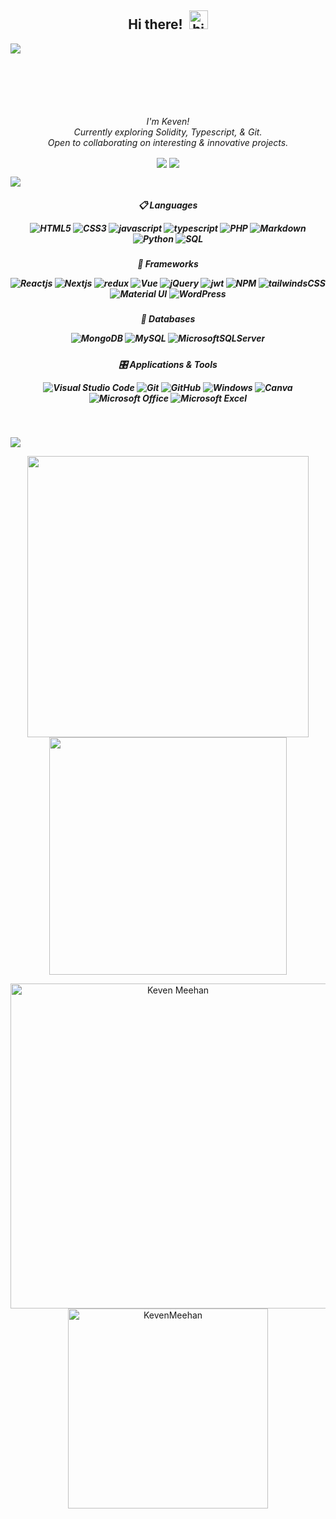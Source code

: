 <h2 align="center">Hi there!<img src="https://raw.githubusercontent.com/iampavangandhi/iampavangandhi/master/gifs/Hi.gif" alt="hi" style="width: 30px;margin-left: 10px;"></h2>

<img align="left" src="https://i.seadn.io/gcs/files/e77bd4a8bf23416f1018f6773e9d1d1e.png?auto=format&dpr=1&w=350">

<br><br><br><br><br><br>
<p align="center">
  <em> I'm Keven!</em> <br>
    <em>Currently exploring Solidity, Typescript, & Git.</em> <br>
      <em>Open to collaborating on interesting & innovative projects.</em> <br>
</p>

<p align="center"
<a href="https://linkedin.com/in/kevenm"><img align ="center" src="https://img.shields.io/badge/LinkedIn-0077B5?style=for-the-badge&logo=linkedin&logoColor=white"></a>
<a href="https://twitter.com/kevstrip"><img align ="center" src="https://img.shields.io/badge/Twitter-1DA1F2?style=for-the-badge&logo=twitter&logoColor=white"></a>
  </p>
  
  
<img src="https://user-images.githubusercontent.com/73097560/115834477-dbab4500-a447-11eb-908a-139a6edaec5c.gif"></a>
  
<h5 align="center">
    
📋 Languages <br>
    
![HTML5](https://img.shields.io/badge/html5-%23E34F26.svg?style=for-the-badge&logo=html5&logoColor=white)
![CSS3](https://img.shields.io/badge/css3-%231572B6.svg?style=for-the-badge&logo=css3&logoColor=white)
![javascript](https://img.shields.io/badge/javascript%20-%23323330.svg?&style=for-the-badge&logo=javascript&logoColor=%23F7DF1E)
![typescript](https://img.shields.io/badge/TypeScript-007ACC?style=for-the-badge&logo=typescript&logoColor=white)
![PHP](https://img.shields.io/badge/php-%23777BB4.svg?style=for-the-badge&logo=php&logoColor=white)
![Markdown](https://img.shields.io/badge/markdown-%23000000.svg?style=for-the-badge&logo=markdown&logoColor=white)
![Python](https://img.shields.io/badge/-Python-orange?style=for-the-badge&logo=python&logoColor=white)
![SQL](https://img.shields.io/badge/-SQL-blue?style=for-the-badge&logo=sql&logoColor=white)
</h4>
   
<h5 align="center">

🎨 Frameworks <br>
  
![Reactjs](https://img.shields.io/badge/react%20-%2320232a.svg?&style=for-the-badge&logo=react&logoColor=%2361DAFB)
![Nextjs](https://img.shields.io/badge/next.js-000000?style=for-the-badge&logo=nextdotjs&logoColor=white)
![redux](https://img.shields.io/badge/Redux-593D88?style=for-the-badge&logo=redux&logoColor=white)
![Vue](https://img.shields.io/badge/Vue.js-35495E?style=for-the-badge&logo=vuedotjs&logoColor=4FC08D)
![jQuery](https://img.shields.io/badge/jQuery-0769AD?style=for-the-badge&logo=jquery&logoColor=white)
![jwt](https://img.shields.io/badge/JWT-000000?style=for-the-badge&logo=JSON%20web%20tokens&logoColor=white)
![NPM](https://img.shields.io/badge/npm-CB3837?style=for-the-badge&logo=npm&logoColor=white)
![tailwindsCSS](https://img.shields.io/badge/Tailwind_CSS-38B2AC?style=for-the-badge&logo=tailwind-css&logoColor=white)
![Material UI](https://img.shields.io/badge/Material%20UI-007FFF?style=for-the-badge&logo=mui&logoColor=white)
![WordPress](https://img.shields.io/badge/WordPress-%23117AC9.svg?style=for-the-badge&logo=WordPress&logoColor=white)
  </h5>
  
<h5 align="center">

💾 Databases <br>
  
![MongoDB](https://img.shields.io/badge/MongoDB-%234ea94b.svg?&style=for-the-badge&logo=mongodb&logoColor=white)
  ![MySQL](https://img.shields.io/badge/MySQL-00000F?style=for-the-badge&logo=mysql&logoColor=white)
  ![MicrosoftSQLServer](https://img.shields.io/badge/Microsoft%20SQL%20Sever-CC2927?style=for-the-badge&logo=microsoft%20sql%20server&logoColor=white)
  </h5>

<h5 align="center">

🎛️ Applications & Tools <br>
  
![Visual Studio Code](https://img.shields.io/badge/Visual%20Studio%20Code-0078d7.svg?style=for-the-badge&logo=visual-studio-code&logoColor=white)
![Git](https://img.shields.io/badge/git-%23F05033.svg?style=for-the-badge&logo=git&logoColor=white)
![GitHub](https://img.shields.io/badge/github-%23121011.svg?style=for-the-badge&logo=github&logoColor=white)
![Windows](https://img.shields.io/badge/Windows-0078D6?style=for-the-badge&logo=windows&logoColor=white)
![Canva](https://img.shields.io/badge/Canva-%2300C4CC.svg?style=for-the-badge&logo=Canva&logoColor=white) 
![Microsoft Office](https://img.shields.io/badge/Microsoft_Office-D83B01?style=for-the-badge&logo=microsoft-office&logoColor=white)
![Microsoft Excel](https://img.shields.io/badge/Microsoft_Excel-217346?style=for-the-badge&logo=microsoft-excel&logoColor=white)
</h4>

<br> 

<img src="https://user-images.githubusercontent.com/73097560/115834477-dbab4500-a447-11eb-908a-139a6edaec5c.gif"></a>


<p align="center">
<a href="https://github.com/mister-kev/">
  <img align="center" src="https://github-readme-stats.vercel.app/api?username=mister-kev&include_all_commits=true&count_private=true&show_icons=true&line_height=20&title_color=7A7ADB&icon_color=2234AE&text_color=D3D3D3&bg_color=0,000000,130F40" width="450"/>
</a>
 
<a href="https://github.com/mister-kev">
  <img align="center" src="https://github-readme-streak-stats.herokuapp.com/?user=mister-kev&theme=blueberry" width="380"/>
</a>
</p>

<p align="center">
    <a href="https://github.com/mister-kev"><img src="https://github-profile-summary-cards.vercel.app/api/cards/profile-details?username=mister-kev&theme=tokyonight&hide_border=true"  width="520" alt="Keven Meehan"/></a>
<a href="https://github.com/mister-kev"><img src="https://github-readme-stats.vercel.app/api/top-langs?username=mister-kev&show_icons=true&locale=en&layout=compact&theme=tokyonight" width="320"  alt="KevenMeehan"/></a>
</p>

